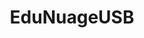 ---
#date: 2019-05-16T23:48:05.000Z
layout: post
title: EduNuageUSB
description: >-
  EduNuageUSB est un logiciel permettant aux enseignants de facilement sauvegarder le contenu de leur clef USB et qui utilise le cloud de l'Éducation Nationale (offrant 100 Go de stockage).
image: >-
  https://user-images.githubusercontent.com/53106394/196740520-04b3c2bc-b0c8-4d9b-86c6-b685b6f72da2.png
#optimized_image: >-
#  https://res.cloudinary.com/dm7h7e8xj/image/upload/c_scale,w_380/v1559821647/theme6_qeeojf.jpg
category: Logiciel
tags:
  - welcome
  - blog
---